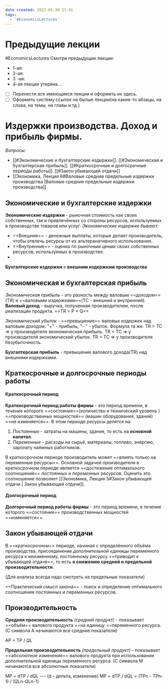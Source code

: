 ```yaml
---
date created: 2022-05-30 21:41
tags:
  - '#EconomicsLectures'
---
```


# Предыдущие лекции

#EconomicsLectures
Смотри предыдущие лекции:

- 1-ая:
- 2-ая:
- 3 -ая:
- 4-ая лекция утеряна...
- [ ] Перенести все имеющиеся лекции и оформить их здесь.
- [ ] Оформить систему ссылок на былые лекции(на какие-то абзацы, на слова, на темы, на главы и тд.)

# Издержки производства. Доход и прибыль фирмы.

_Вопросы:_

- [[#Экономические и бухгалтерские издержки]]. [[#Экономическая и бухгалтерская прибыль]]. [[#Краткосрочные и долгосрочные периоды работы]]. [[#Закон убывающей отдачи]]
- [[Экономика, Лекция 6#Валовые средние предельные издержки производства |Валовые средние предельные издержки производства]]

## Экономические и бухгалтерские издержки

**Экономические издержки** - рыночная стоимость как своих собственных, так и привлечённых со стороны ресурсов, используемых в производстве товаров или услуг.
_Экономические издержки бывают:_

- ==Внешние== - денежные выплаты, которые делает производитель, чтобы отвлечь ресурсы от их альтеранативного использования.
- ==Внутренние== - оценка по рыночным ценам своих собственных ресурсов, используемых в производстве.
-

**Бухгалтерские издержки = внешним издержкам производства**

## Экономическая и бухгалтерская прибыль

_Экономическая прибыль_ - это разность между валовым ==доходом==(TR) и ==валовыми издержками==(TC - внешний и внутренний).
**Валовый доход** - выручка, полученная производителем, после реализации продукта.
==TR = P * Q==

_Экономический убыток_ - ==превышение== валовых издержек над валовым доходом. "+" - прибыль, "- " - убыток. Формула та же.
TR > TC  => у производителя экономическая прибыль.
TR < TC  => у производителя экономический убыток.
TR = TC => у производителя безубыточность.

**Бухгалтерская прибыль** - превышение валового дохода(TR) над внешними издержками.

## Краткосрочные и долгосрочные периоды работы

#### Краткосрочный период

**Краткосрочный период работы фирмы** - это период времени, в течение которого ==состояние==(количество и технический уровень ) ==производственных мощностей== (машин оборудования, зданий) ==не изменяется==.
В этом периоде ресурсы делятся на:

1. _Постоянные_ - затраты на машины, здание, то есть на **основной капитал**.
2. _Переменные_ - расходы на сырьё, материалы, топливо, энергию, зарплату наёмных работников.

В краткосрочном периоде производитель может ==влиять только на переменные ресурсы==.
Основной задачей производителя в краткосрочном периоде является ==достижение оптимального соотношения== _постоянных_ и _переменных_ ресурсов. Оценить это соотношение позволяет [[Экономика, Лекция 5#Закон убывающей отдачи | Закон убывающей отдачи]].

#### Долгосрочный период

**Долгорочный период работы фирмы** - это период времени, в течение которого ==состояние== производственных мощностей ==изменяется==.

## Закон убывающей отдачи

В ==краткосрочном== периоде, начиная с определённого объёма производства, присоединение _дополнительной единицы_ переменного ресурса к неизменному, постоянному ресурсу ==приводит к убывающей отдаче==, то есть **к снижению средней и предельной производительности**.

(Для анализа всегда надо смотреть на предельные показатели)

==Практический смысл закона== - поиск и определение оптимального соотношения постоянных и переменных ресурсов.

## Производительность

**Средняя производительность** _(средний продукт)_ - показывает ==объём== валового продукта ==на единицу ==переменного ресурса.
(С символа A начинаются все средние показатели)

AP = TP / QL

**Предельная производительность** _(предельный продукт)_ - показывает ==абсолютное изменение== валового продукта при использовании дополнительной единицы переменного ресурса.
(С символа M начинаются все абсолютные показатели)

MP = dTP / dQL   --- (d - дельта, изменение)
MP = dTP / dQL = (TPn - TPn-1) / (QLn-QLn-1)
